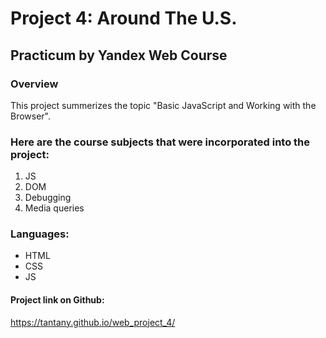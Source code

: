 # Project 4: Around The U.S.
## Practicum by Yandex Web Course

### Overview
This project summerizes the topic "Basic JavaScript and Working with the Browser".

### Here are the course subjects that were incorporated into the project:
1. JS
2. DOM
3. Debugging
4. Media queries

### Languages:
- HTML
- CSS
- JS

#### Project link on Github:
https://tantany.github.io/web_project_4/
